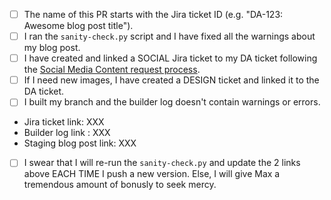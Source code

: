 * [ ] The name of this PR starts with the Jira ticket ID (e.g. "DA-123: Awesome blog post title").
* [ ] I ran the `sanity-check.py` script and I have fixed all the warnings about my blog post.
* [ ] I have created and linked a SOCIAL Jira ticket to my DA ticket following the [Social Media Content request process](https://wiki.corp.mongodb.com/pages/viewpage.action?pageId=100263451).
* [ ] If I need new images, I have created a DESIGN ticket and linked it to the DA ticket.
* [ ] I built my branch and the builder log doesn't contain warnings or errors.
* Jira ticket link: XXX
* Builder log link : XXX
* Staging blog post link: XXX
* [ ] I swear that I will re-run the `sanity-check.py` and update the 2 links above EACH TIME I push a new version. Else, I will give Max a tremendous amount of bonusly to seek mercy.

